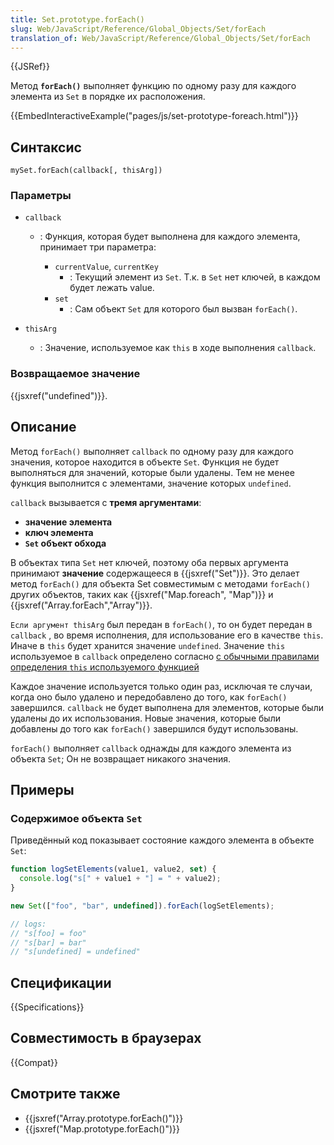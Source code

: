 ```yaml
---
title: Set.prototype.forEach()
slug: Web/JavaScript/Reference/Global_Objects/Set/forEach
translation_of: Web/JavaScript/Reference/Global_Objects/Set/forEach
---
```


{{JSRef}}

Метод **`forEach()`** выполняет функцию по одному разу для каждого элемента из `Set` в порядке их расположения.

{{EmbedInteractiveExample("pages/js/set-prototype-foreach.html")}}

## Синтаксис

```
mySet.forEach(callback[, thisArg])
```

### Параметры

- `callback`

  - : Функция, которая будет выполнена для каждого элемента, принимает три параметра:

    - `currentValue`, `currentKey`
      - : Текущий элемент из `Set`. Т.к. в `Set` нет ключей, в каждом будет лежать value.
    - `set`
      - : Сам объект `Set` для которого был вызван `forEach()`.

- `thisArg`
  - : Значение, используемое как `this` в ходе выполнения `callback`.

### Возвращаемое значение

{{jsxref("undefined")}}.

## Описание

Метод `forEach()` выполняет `callback` по одному разу для каждого значения, которое находится в объекте `Set`. Функция не будет выполняться для значений, которые были удалены. Тем не менее функция выполнится с элементами, значение которых `undefined`.

`callback` вызывается с **тремя аргументами**:

- **значение элемента**
- **ключ элемента**
- **`Set` объект обхода**

В объектах типа `Set` нет ключей, поэтому оба первых аргумента принимают **значение** содержащееся в {{jsxref("Set")}}. Это делает метод `forEach()` для объекта Set совместимым с методами `forEach()` других объектов, таких как {{jsxref("Map.foreach", "Map")}} и {{jsxref("Array.forEach","Array")}}.

`Если аргумент thisArg` был передан в `forEach()`, то он будет передан в `callback` , во время исполнения, для использование его в качестве `this`. Иначе в `this` будет хранится значение `undefined`. Значение `this` используемое в `callback` определено согласно [с обычными правилами определения `this` используемого функцией](/ru/docs/Web/JavaScript/Reference/Operators/this)

Каждое значение используется только один раз, исключая те случаи, когда оно было удалено и передобавлено до того, как `forEach()` завершился. `callback` не будет выполнена для элементов, которые были удалены до их использования. Новые значения, которые были добавлены до того как `forEach()` завершился будут использованы.

`forEach()` выполняет `callback` однажды для каждого элемента из объекта `Set`; Он не возвращает никакого значения.

## Примеры

### Содержимое объекта `Set`

Приведённый код показывает состояние каждого элемента в объекте `Set`:

```js
function logSetElements(value1, value2, set) {
  console.log("s[" + value1 + "] = " + value2);
}

new Set(["foo", "bar", undefined]).forEach(logSetElements);

// logs:
// "s[foo] = foo"
// "s[bar] = bar"
// "s[undefined] = undefined"
```

## Спецификации

{{Specifications}}

## Совместимость в браузерах

{{Compat}}

## Смотрите также

- {{jsxref("Array.prototype.forEach()")}}
- {{jsxref("Map.prototype.forEach()")}}
